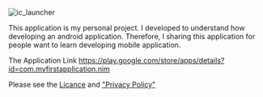 ![ic_launcher](https://user-images.githubusercontent.com/76751544/183674654-9b84cb02-0993-4a77-9bce-3b11835634f1.png)

This application is my personal project. I developed to understand how developing an android application. Therefore,
I sharing this application for people want to learn developing mobile application.

The Application Link
https://play.google.com/store/apps/details?id=com.myfirstapplication.nim

Please see the [Licance](LICENSE) and ["Privacy Policy"](https://github.com/bilalbakartepe/nim/blob/main/Privacy%20Policy)
